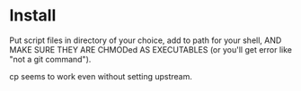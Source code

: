 # Install  
Put script files in directory of your choice, add to path for your shell, AND MAKE SURE THEY ARE CHMODed AS EXECUTABLES (or you'll get error like "not a git command"). 

cp seems to work even without setting upstream. 
